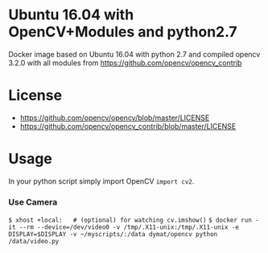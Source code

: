 # Ubuntu 16.04 with OpenCV+Modules and python2.7

Docker image based on Ubuntu 16.04 with python 2.7 and compiled opencv 3.2.0 with all modules from https://github.com/opencv/opencv_contrib

# License

* https://github.com/opencv/opencv/blob/master/LICENSE
* https://github.com/opencv/opencv_contrib/blob/master/LICENSE

# Usage

In your python script simply import OpenCV `import cv2`.

### Use Camera
`$ xhost +local:   # (optional) for watching cv.imshow()`
`$ docker run -it --rm --device=/dev/video0 -v /tmp/.X11-unix:/tmp/.X11-unix -e DISPLAY=$DISPLAY -v ~/myscripts/:/data dymat/opencv python /data/video.py`
